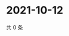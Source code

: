 # 2021-10-12

共 0 条

<!-- BEGIN WEIBO -->
<!-- 最后更新时间 Tue Oct 12 2021 00:20:32 GMT+0800 (China Standard Time) -->

<!-- END WEIBO -->

